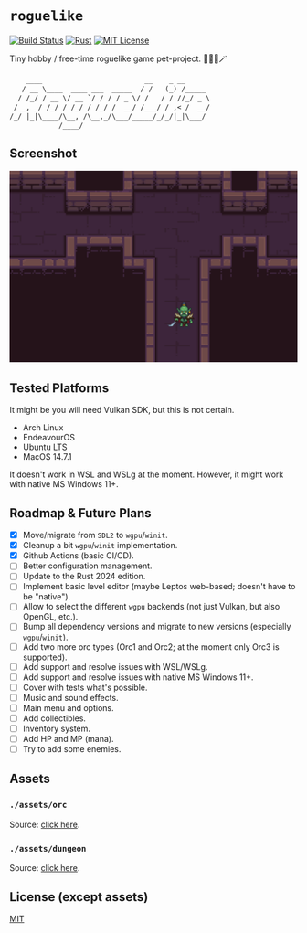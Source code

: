 # `roguelike`

[![Build Status][ci-shield]][ci-url]
[![Rust][rust-shield]][rust-url]
[![MIT License][license-shield]][license-url]

Tiny hobby / free-time roguelike game pet-project. 🔮🧝🏻🪄

```
    ____                         __    _ __
   / __ \____  ____ ___  _____  / /   (_) /_____
  / /_/ / __ \/ __ `/ / / / _ \/ /   / / //_/ _ \
 / _, _/ /_/ / /_/ / /_/ /  __/ /___/ / ,< /  __/
/_/ |_|\____/\__, /\__,_/\___/_____/_/_/|_|\___/
            /____/
```

## Screenshot

![roguelike](./assets/readme/screenshot.png)

## Tested Platforms

It might be you will need Vulkan SDK, but this is not certain.

- Arch Linux
- EndeavourOS
- Ubuntu LTS
- MacOS 14.7.1

It doesn't work in WSL and WSLg at the moment. However, it might work with native MS Windows 11+.

## Roadmap & Future Plans

- [x] Move/migrate from `SDL2` to `wgpu`/`winit`.
- [x] Cleanup a bit `wgpu`/`winit` implementation.
- [x] Github Actions (basic CI/CD).
- [ ] Better configuration management.
- [ ] Update to the Rust 2024 edition.
- [ ] Implement basic level editor (maybe Leptos web-based; doesn't have to be "native").
- [ ] Allow to select the different `wgpu` backends (not just Vulkan, but also OpenGL, etc.).
- [ ] Bump all dependency versions and migrate to new versions (especially `wgpu`/`winit`).
- [ ] Add two more orc types (Orc1 and Orc2; at the moment only Orc3 is supported).
- [ ] Add support and resolve issues with WSL/WSLg.
- [ ] Add support and resolve issues with native MS Windows 11+.
- [ ] Cover with tests what's possible.
- [ ] Music and sound effects.
- [ ] Main menu and options.
- [ ] Add collectibles.
- [ ] Inventory system.
- [ ] Add HP and MP (mana).
- [ ] Try to add some enemies.

## Assets

### `./assets/orc`

Source: [click here](https://craftpix.net/freebies/free-top-down-orc-game-character-pixel-art).

### `./assets/dungeon`

Source: [click here](https://pixel-poem.itch.io/dungeon-assetpuck).

## License (except assets)

[MIT](./LICENSE.md)

[ci-shield]: https://img.shields.io/github/actions/workflow/status/resurtm/roguelike/ci.yml?style=for-the-badge
[ci-url]: https://github.com/resurtm/roguelike/actions/workflows/ci.yml
[rust-shield]: https://img.shields.io/badge/Rust-000000?style=for-the-badge&logo=rust&logoColor=white
[rust-url]: https://www.rust-lang.org/
[license-shield]: https://img.shields.io/github/license/resurtm/roguelike?style=for-the-badge
[license-url]: https://github.com/resurtm/roguelike/blob/main/LICENSE.md
